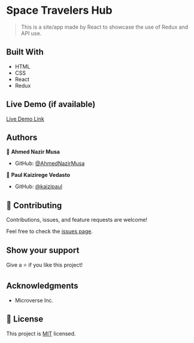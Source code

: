 # Space Travelers Hub

> This is a site/app made by React to showcase the use of Redux and API use.

## Built With

- HTML
- CSS
- React
- Redux

## Live Demo (if available)

[Live Demo Link](https://livedemo.com)

## Authors

👤 **Ahmed Nazir Musa**

- GitHub: [@AhmedNazirMusa](https://github.com/AhmedNazirMusa)

👤 **Paul Kaizirege Vedasto**

- GitHub: [@kaizipaul](https://github.com/kaizipaul)

## 🤝 Contributing

Contributions, issues, and feature requests are welcome!

Feel free to check the [issues page](../../issues/).

## Show your support

Give a ⭐️ if you like this project!

## Acknowledgments

- Microverse Inc.

## 📝 License

This project is [MIT](./LICENSE) licensed.
